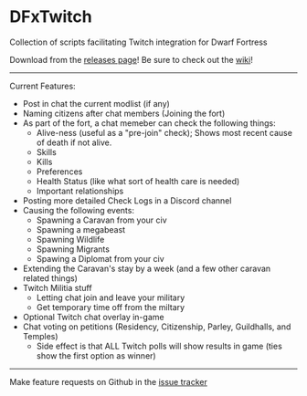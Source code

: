 # DFxTwitch
Collection of scripts facilitating Twitch integration for Dwarf Fortress

Download from the [releases page](https://github.com/SquidCoderIndustries/DFxTwitch/releases/latest)!
Be sure to check out the [wiki](https://github.com/SquidCoderIndustries/DFxTwitch/wiki)!


---
Current Features:
- Post in chat the current modlist (if any)
- Naming citizens after chat members (Joining the fort)
- As part of the fort, a chat memeber can check the following things:
  - Alive-ness (useful as a "pre-join" check); Shows most recent cause of death if not alive.
  - Skills
  - Kills
  - Preferences
  - Health Status (like what sort of health care is needed)
  - Important relationships
- Posting more detailed Check Logs in a Discord channel
- Causing the following events:
  - Spawning a Caravan from your civ
  - Spawning a megabeast
  - Spawning Wildlife
  - Spawning Migrants
  - Spawing a Diplomat from your civ
- Extending the Caravan's stay by a week (and a few other caravan related things)
- Twitch Militia stuff
   - Letting chat join and leave your military
   - Get temporary time off from the miltary
- Optional Twitch chat overlay in-game
- Chat voting on petitions (Residency, Citizenship, Parley, Guildhalls, and Temples)
   - Side effect is that ALL Twitch polls will show results in game (ties show the first option as winner)

---
Make feature requests on Github in the [issue tracker](https://github.com/SquidCoderIndustries/DFxTwitch/issues)
